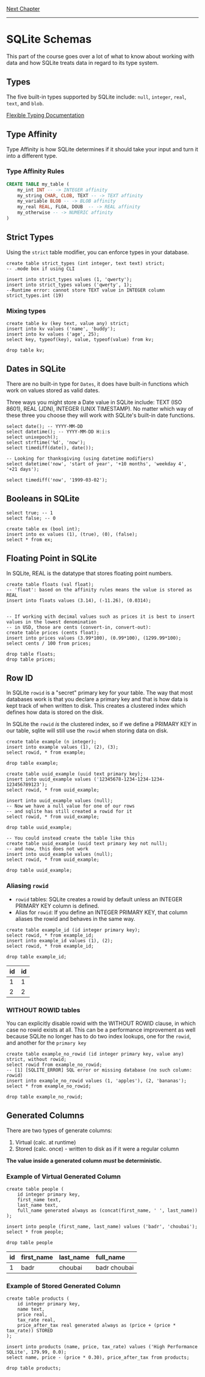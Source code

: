 [Next Chapter](../optimizing-sqlite/README.md)

---

# SQLite Schemas

This part of the course goes over a lot of what to know about working with data and
how SQLite treats data in regard to its type system.

## Types

The five built-in types supported by SQLite include: `null`, `integer`, `real`,
`text`, and `blob`.

[Flexible Typing Documentation](https://sqlite.org/flextypegood.html)

## Type Affinity

Type Affinity is how SQLite determines if it should take your input and turn it
into a different type.

### Type Affinity Rules

```sql
CREATE TABLE my_table (
    my_int INT -- -> INTEGER affinity
    my_string CHAR, CLOB, TEXT -- -> TEXT affinity
    my_variable BLOB -- -> BLOB affinity
    my_real REAL, FLOA, DOUB  -- -> REAL affinity
    my_otherwise -- -> NUMERIC affinity
)
```

## Strict Types

Using the `strict` table modifier, you can enforce types in your database.

```sqlite
create table strict_types (int integer, text text) strict;
-- .mode box if using CLI

insert into strict_types values (1, 'qwerty');
insert into strict_types values ('qwerty', 1);
--Runtime error: cannot store TEXT value in INTEGER column strict_types.int (19)
```

### Mixing types

```sqlite
create table kv (key text, value any) strict;
insert into kv values ('name', 'buddy');
insert into kv values ('age', 25);
select key, typeof(key), value, typeof(value) from kv;

drop table kv;
```

## Dates in SQLite

There are no built-in type for `Dates`, it does have built-in functions which work
on values stored as valid dates.

Three ways you might store a Date value in SQLite include: TEXT (ISO 8601),
REAL (JDN), INTEGER (UNIX TIMESTAMP). No matter which way of these three you
choose they will work with SQLite's built-in date functions.

```sqlite3
select date(); -- YYYY-MM-DD
select datetime(); -- YYYY-MM-DD H:i:s
select unixepoch();
select strftime('%d', 'now');
select timediff(date(), date());

-- Looking for thanksgiving (using datetime modifiers)
select datetime('now', 'start of year', '+10 months', 'weekday 4', '+21 days');

select timediff('now', '1999-03-02');
```

## Booleans in SQLite

```sqlite3
select true; -- 1
select false; -- 0

create table ex (bool int);
insert into ex values (1), (true), (0), (false);
select * from ex;
```

## Floating Point in SQLite

In SQLite, REAL is the datatype that stores floating point numbers.

```sqlite
create table floats (val float);
-- 'float': based on the affinity rules means the value is stored as REAL
insert into floats values (3.14), (-11.26), (0.0314);


-- If working with decimal values such as prices it is best to insert values in the lowest denomination
-- in USD, those are cents (convert-in, convert-out):
create table prices (cents float);
insert into prices values (3.99*100), (0.99*100), (1299.99*100);
select cents / 100 from prices;

drop table floats;
drop table prices;
```

## Row ID

In SQLite `rowid` is a "secret" primary key for your table. The way that most databases work
is that you declare a primary key and that is how data is kept track of when written to disk.
This creates a clustered index which defines how data is stored on the disk.

In SQLite the `rowid` _is_ the clustered index, so if we define a PRIMARY KEY in our table, sqlite
will still use the `rowid` when storing data on disk.

```sqlite
create table example (n integer);
insert into example values (1), (2), (3);
select rowid, * from example;

drop table example;

create table uuid_example (uuid text primary key);
insert into uuid_example values ('12345678-1234-1234-1234-123456789123');
select rowid, * from uuid_example;

insert into uuid_example values (null);
-- Now we have a null value for one of our rows
-- and sqlite has still created a rowid for it
select rowid, * from uuid_example;

drop table uuid_example;

-- You could instead create the table like this
create table uuid_example (uuid text primary key not null);
-- and now, this does not work
insert into uuid_example values (null);
select rowid, * from uuid_example;

drop table uuid_example;
```

### Aliasing `rowid`

- `rowid` tables: SQLite creates a rowid by default unless an INTEGER PRIMARY KEY column is defined.
- Alias for `rowid`: If you define an INTEGER PRIMARY KEY, that column aliases the rowid and behaves in the same way.

```sqlite
create table example_id (id integer primary key);
select rowid, * from example_id;
insert into example_id values (1), (2);
select rowid, * from example_id;

drop table example_id;
```

| id  | id  |
| :-- | :-- |
| 1   | 1   |
| 2   | 2   |

### WITHOUT ROWID tables

You can explicitly disable rowid with the WITHOUT ROWID clause, in which case no rowid exists at all.
This can be a performance improvement as well because SQLite no longer has to do two index lookups, one
for the `rowid`, and another for the `primary key`

```sqlite
create table example_no_rowid (id integer primary key, value any) strict, without rowid;
select rowid from example_no_rowid;
-- [1] [SQLITE_ERROR] SQL error or missing database (no such column: rowid)
insert into example_no_rowid values (1, 'apples'), (2, 'bananas');
select * from example_no_rowid;

drop table example_no_rowid;
```

## Generated Columns

There are two types of generate columns:

1. Virtual (calc. at runtime)
2. Stored (calc. once) - written to disk as if it were a regular column

**The value inside a generated column _must_ be deterministic.**

### Example of Virtual Generated Column

```sqlite
create table people (
    id integer primary key,
    first_name text,
    last_name text,
    full_name generated always as (concat(first_name, ' ', last_name))
);

insert into people (first_name, last_name) values ('badr', 'choubai');
select * from people;

drop table people
```

| id  | first_name | last_name | full_name    |
| :-- | :--------- | :-------- | :----------- |
| 1   | badr       | choubai   | badr choubai |

### Example of Stored Generated Column

```sqlite
create table products (
    id integer primary key,
    name text,
    price real,
    tax_rate real,
    price_after_tax real generated always as (price + (price * tax_rate)) STORED
);

insert into products (name, price, tax_rate) values ('High Performance SQLite', 179.99, 0.0);
select name, price - (price * 0.30), price_after_tax from products;

drop table products;
```
